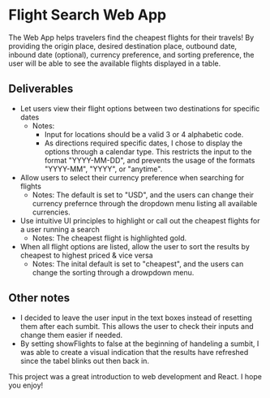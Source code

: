# Flight Search Web App

The Web App helps travelers find the cheapest flights for their travels! By providing the origin place, desired destination place, outbound date, inbound date (optional), currency preference, and sorting preference, the user will be able to see the available flights displayed in a table. 


## Deliverables

- Let users view their flight options between two destinations for specific dates
  - Notes: 
    - Input for locations should be a valid 3 or 4 alphabetic code.
    - As directions required specific dates, I chose to display the options through a calendar type. This restricts the input to the format "YYYY-MM-DD", and prevents the usage of the formats "YYYY-MM", "YYYY", or "anytime".
- Allow users to select their currency preference when searching for flights
  - Notes: The default is set to "USD", and the users can change their currency prefernce through the dropdown menu listing all available currencies.
- Use intuitive UI principles to highlight or call out the cheapest flights for a user running a search
  - Notes: The cheapest flight is highlighted gold.
- When all flight options are listed, allow the user to sort the results by cheapest to highest priced & vice versa
  - Notes: The inital default is set to "cheapest", and the users can change the sorting through a drowpdown menu.

## Other notes

- I decided to leave the user input in the text boxes instead of resetting them after each sumbit. This allows the user to check their inputs and change them easier if needed.
- By setting showFlights to false at the beginning of handeling a sumbit, I was able to create a visual indication that the results have refreshed since the tabel blinks out then back in.

This project was a great introduction to web development and React. I hope you enjoy!

